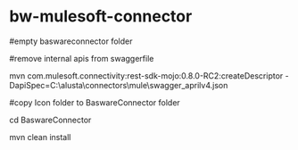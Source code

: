 # bw-mulesoft-connector

#empty baswareconnector folder

#remove internal apis from swaggerfile

mvn com.mulesoft.connectivity:rest-sdk-mojo:0.8.0-RC2:createDescriptor -DapiSpec=C:\alusta\connectors\mule\swagger_aprilv4.json

#copy Icon folder to BaswareConnector folder

cd BaswareConnector

mvn clean install
